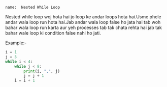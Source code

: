 ```ngMeta
name:  Nested While Loop

```
Nested while loop woj hota hai jo loop ke andar loops hota hai.Usme phele andar wala loop run hota hai.Jab andar wala loop false ho jata hai tab woh bahar wala loop run karta aur yeh processes tab tak chata rehta hai jab tak bahar wale loop ki condition false nahi ho jati.

Example:-

```python
i = 1
j = 5
while i < 4:
    while j < 8:
        print(i, ",", j)
        j = j + 1
    i = i + 1
```
